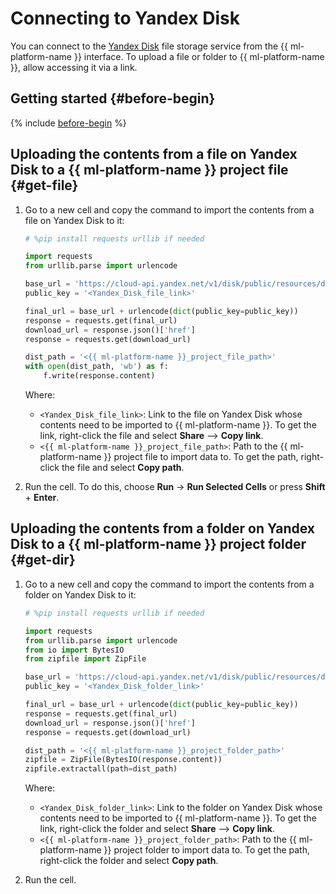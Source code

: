 # Connecting to Yandex Disk

You can connect to the [Yandex Disk](https://disk.yandex.com) file storage service from the {{ ml-platform-name }} interface. To upload a file or folder to {{ ml-platform-name }}, allow accessing it via a link.

## Getting started {#before-begin}

{% include [before-begin](../../../_includes/datasphere/ui-before-begin.md) %}


## Uploading the contents from a file on Yandex Disk to a {{ ml-platform-name }} project file {#get-file}

1. Go to a new cell and copy the command to import the contents from a file on Yandex Disk to it:

   ```python
   # %pip install requests urllib if needed

   import requests
   from urllib.parse import urlencode

   base_url = 'https://cloud-api.yandex.net/v1/disk/public/resources/download?'
   public_key = '<Yandex_Disk_file_link>'

   final_url = base_url + urlencode(dict(public_key=public_key))
   response = requests.get(final_url)
   download_url = response.json()['href']
   response = requests.get(download_url)

   dist_path = '<{{ ml-platform-name }}_project_file_path>'
   with open(dist_path, 'wb') as f:
       f.write(response.content)
   ```

   Where:

   * `<Yandex_Disk_file_link>`: Link to the file on Yandex Disk whose contents need to be imported to {{ ml-platform-name }}. To get the link, right-click the file and select **Share** ⟶ **Copy link**.
   * `<{{ ml-platform-name }}_project_file_path>`: Path to the {{ ml-platform-name }} project file to import data to. To get the path, right-click the file and select **Copy path**.

1. Run the cell. To do this, choose **Run** → **Run Selected Cells** or press **Shift** + **Enter**.

## Uploading the contents from a folder on Yandex Disk to a {{ ml-platform-name }} project folder {#get-dir}

1. Go to a new cell and copy the command to import the contents from a folder on Yandex Disk to it:

   ```python
   # %pip install requests urllib if needed

   import requests
   from urllib.parse import urlencode
   from io import BytesIO
   from zipfile import ZipFile

   base_url = 'https://cloud-api.yandex.net/v1/disk/public/resources/download?'
   public_key = '<Yandex_Disk_folder_link>'

   final_url = base_url + urlencode(dict(public_key=public_key))
   response = requests.get(final_url)
   download_url = response.json()['href']
   response = requests.get(download_url)

   dist_path = '<{{ ml-platform-name }}_project_folder_path>'
   zipfile = ZipFile(BytesIO(response.content))
   zipfile.extractall(path=dist_path)
   ```

   Where:

   * `<Yandex_Disk_folder_link>`: Link to the folder on Yandex Disk whose contents need to be imported to {{ ml-platform-name }}. To get the link, right-click the folder and select **Share** ⟶ **Copy link**.
   * `<{{ ml-platform-name }}_project_folder_path>`: Path to the {{ ml-platform-name }} project folder to import data to. To get the path, right-click the folder and select **Copy path**.

1. Run the cell.